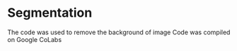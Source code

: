 # Segmentation
The code was used to remove the background of image
Code was compiled on Google CoLabs
